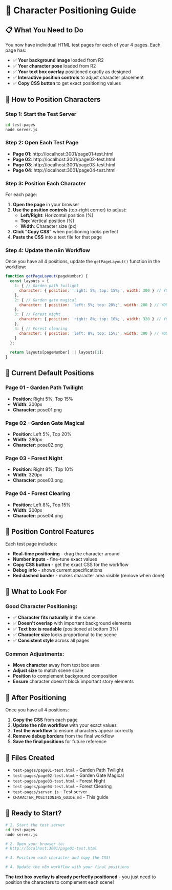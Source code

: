# 🎯 Character Positioning Guide

## 📋 What You Need to Do

You now have individual HTML test pages for each of your 4 pages. Each page has:
- ✅ **Your background image** loaded from R2
- ✅ **Your character pose** loaded from R2  
- ✅ **Your text box overlay** positioned exactly as designed
- ✅ **Interactive position controls** to adjust character placement
- ✅ **Copy CSS button** to get exact positioning values

## 🚀 How to Position Characters

### Step 1: Start the Test Server
```bash
cd test-pages
node server.js
```

### Step 2: Open Each Test Page
- **Page 01**: http://localhost:3001/page01-test.html
- **Page 02**: http://localhost:3001/page02-test.html  
- **Page 03**: http://localhost:3001/page03-test.html
- **Page 04**: http://localhost:3001/page04-test.html

### Step 3: Position Each Character
For each page:
1. **Open the page** in your browser
2. **Use the position controls** (top-right corner) to adjust:
   - **Left/Right**: Horizontal position (%)
   - **Top**: Vertical position (%)  
   - **Width**: Character size (px)
3. **Click "Copy CSS"** when positioning looks perfect
4. **Paste the CSS** into a text file for that page

### Step 4: Update the n8n Workflow
Once you have all 4 positions, update the `getPageLayout()` function in the workflow:

```javascript
function getPageLayout(pageNumber) {
  const layouts = {
    1: { // Garden path twilight
      character: { position: 'right: 5%; top: 15%;', width: 300 } // YOUR VALUES HERE
    },
    2: { // Garden gate magical  
      character: { position: 'left: 5%; top: 20%;', width: 280 } // YOUR VALUES HERE
    },
    3: { // Forest night
      character: { position: 'right: 8%; top: 10%;', width: 320 } // YOUR VALUES HERE
    },
    4: { // Forest clearing
      character: { position: 'left: 8%; top: 15%;', width: 300 } // YOUR VALUES HERE
    }
  };
  
  return layouts[pageNumber] || layouts[1];
}
```

## 🎨 Current Default Positions

### Page 01 - Garden Path Twilight
- **Position**: Right 5%, Top 15%
- **Width**: 300px
- **Character**: pose01.png

### Page 02 - Garden Gate Magical  
- **Position**: Left 5%, Top 20%
- **Width**: 280px
- **Character**: pose02.png

### Page 03 - Forest Night
- **Position**: Right 8%, Top 10%  
- **Width**: 320px
- **Character**: pose03.png

### Page 04 - Forest Clearing
- **Position**: Left 8%, Top 15%
- **Width**: 300px
- **Character**: pose04.png

## 🔧 Position Control Features

Each test page includes:
- **Real-time positioning** - drag the character around
- **Number inputs** - fine-tune exact values
- **Copy CSS button** - get the exact CSS for the workflow
- **Debug info** - shows current specifications
- **Red dashed border** - makes character area visible (remove when done)

## 📝 What to Look For

### Good Character Positioning:
- ✅ **Character fits naturally** in the scene
- ✅ **Doesn't overlap** with important background elements
- ✅ **Text box is readable** (positioned at bottom 3%)
- ✅ **Character size** looks proportional to the scene
- ✅ **Consistent style** across all pages

### Common Adjustments:
- **Move character** away from text box area
- **Adjust size** to match scene scale
- **Position** to complement background composition
- **Ensure** character doesn't block important story elements

## 🎯 After Positioning

Once you have all 4 positions:

1. **Copy the CSS** from each page
2. **Update the n8n workflow** with your exact values
3. **Test the workflow** to ensure characters appear correctly
4. **Remove debug borders** from the final workflow
5. **Save the final positions** for future reference

## 📁 Files Created

- `test-pages/page01-test.html` - Garden Path Twilight
- `test-pages/page02-test.html` - Garden Gate Magical  
- `test-pages/page03-test.html` - Forest Night
- `test-pages/page04-test.html` - Forest Clearing
- `test-pages/server.js` - Test server
- `CHARACTER_POSITIONING_GUIDE.md` - This guide

## 🚀 Ready to Start?

```bash
# 1. Start the test server
cd test-pages
node server.js

# 2. Open your browser to:
# http://localhost:3001/page01-test.html

# 3. Position each character and copy the CSS!

# 4. Update the n8n workflow with your final positions
```

**The text box overlay is already perfectly positioned** - you just need to position the characters to complement each scene!
